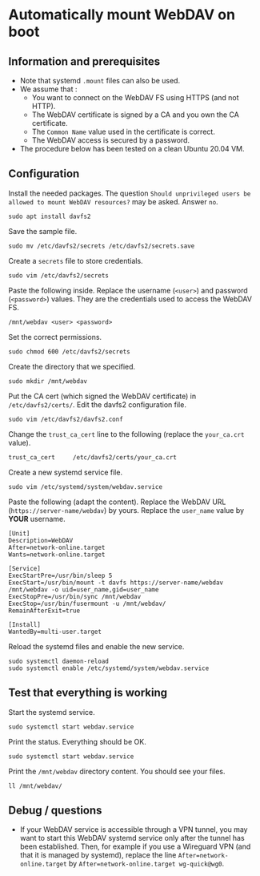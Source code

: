 # Automatically mount WebDAV on boot

## Information and prerequisites
- Note that systemd `.mount` files can also be used.
- We assume that :
  - You want to connect on the WebDAV FS using HTTPS (and not HTTP).
  - The WebDAV certificate is signed by a CA and you own the CA certificate.
  - The `Common Name` value used in the certificate is correct.
  - The WebDAV access is secured by a password.
- The procedure below has been tested on a clean Ubuntu 20.04 VM.

## Configuration
Install the needed packages. The question `Should unprivileged users be allowed to mount WebDAV resources?` may be asked. Answer `no`.
```
sudo apt install davfs2
```
Save the sample file.
```
sudo mv /etc/davfs2/secrets /etc/davfs2/secrets.save
```
Create a `secrets` file to store credentials.
```
sudo vim /etc/davfs2/secrets
```
Paste the following inside. Replace the username (`<user>`) and password (`<password>`) values. They are the credentials used to access the WebDAV FS.
```
/mnt/webdav <user> <password>
```
Set the correct permissions.
```
sudo chmod 600 /etc/davfs2/secrets
```
Create the directory that we specified.
```
sudo mkdir /mnt/webdav
```
Put the CA cert (which signed the WebDAV certificate) in `/etc/davfs2/certs/`. Edit the davfs2 configuration file.
```
sudo vim /etc/davfs2/davfs2.conf
```
Change the `trust_ca_cert` line to the following (replace the `your_ca.crt` value).
```
trust_ca_cert     /etc/davfs2/certs/your_ca.crt
```
Create a new systemd service file.
```
sudo vim /etc/systemd/system/webdav.service
```
Paste the following (adapt the content). Replace the WebDAV URL (`https://server-name/webdav`) by yours. Replace the `user_name` value by **YOUR** username.
```
[Unit]
Description=WebDAV
After=network-online.target
Wants=network-online.target

[Service]
ExecStartPre=/usr/bin/sleep 5
ExecStart=/usr/bin/mount -t davfs https://server-name/webdav /mnt/webdav -o uid=user_name,gid=user_name
ExecStopPre=/usr/bin/sync /mnt/webdav
ExecStop=/usr/bin/fusermount -u /mnt/webdav/
RemainAfterExit=true

[Install]
WantedBy=multi-user.target
```
Reload the systemd files and enable the new service.
```
sudo systemctl daemon-reload
sudo systemctl enable /etc/systemd/system/webdav.service
```

## Test that everything is working
Start the systemd service.
```
sudo systemctl start webdav.service
```
Print the status. Everything should be OK.
```
sudo systemctl start webdav.service
```
Print the `/mnt/webdav` directory content. You should see your files.
```
ll /mnt/webdav/
```

## Debug / questions
- If your WebDAV service is accessible through a VPN tunnel, you may want to start this WebDAV systemd service only after the tunnel has been established. Then, for example if you use a Wireguard VPN (and that it is managed by systemd), replace the line `After=network-online.target` by `After=network-online.target wg-quick@wg0`.